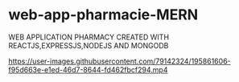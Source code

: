 # web-app-pharmacie-MERN
 WEB APPLICATION PHARMACY CREATED WITH REACTJS,EXPRESSJS,NODEJS AND MONGODB


https://user-images.githubusercontent.com/79142324/195861606-f95d663e-e1ed-46d7-8644-fd462fbcf294.mp4

